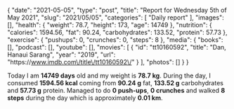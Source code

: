 {
    "date": "2021-05-05",
    "type": "post",
    "title": "Report for Wednesday 5th of May 2021",
    "slug": "2021\/05\/05",
    "categories": [
        "Daily report"
    ],
    "images": [],
    "health": {
        "weight": 78.7,
        "height": 173,
        "age": 14749
    },
    "nutrition": {
        "calories": 1594.56,
        "fat": 90.24,
        "carbohydrates": 133.52,
        "protein": 57.73
    },
    "exercise": {
        "pushups": 0,
        "crunches": 0,
        "steps": 8
    },
    "media": {
        "books": [],
        "podcast": [],
        "youtube": [],
        "movies": [
            {
                "id": "tt10160592",
                "title": "Dan, Hanaui Sarang",
                "year": "2019",
                "url": "https:\/\/www.imdb.com\/title\/tt10160592\/"
            }
        ],
        "photos": []
    }
}

Today I am <strong>14749 days</strong> old and my weight is <strong>78.7 kg</strong>. During the day, I consumed <strong>1594.56 kcal</strong> coming from <strong>90.24 g</strong> fat, <strong>133.52 g</strong> carbohydrates and <strong>57.73 g</strong> protein. Managed to do <strong>0 push-ups</strong>, <strong>0 crunches</strong> and walked <strong>8 steps</strong> during the day which is approximately <strong>0.01 km</strong>.